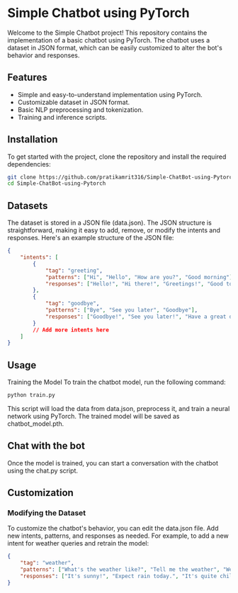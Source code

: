 # Simple Chatbot using PyTorch

Welcome to the Simple Chatbot project! This repository contains the implementation of a basic chatbot using PyTorch. The chatbot uses a dataset in JSON format, which can be easily customized to alter the bot's behavior and responses.

## Features

- Simple and easy-to-understand implementation using PyTorch.
- Customizable dataset in JSON format.
- Basic NLP preprocessing and tokenization.
- Training and inference scripts.

## Installation

To get started with the project, clone the repository and install the required dependencies:

```bash
git clone https://github.com/pratikamrit316/Simple-ChatBot-using-Pytorch.git
cd Simple-ChatBot-using-Pytorch
```

## Datasets
The dataset is stored in a JSON file (data.json). The JSON structure is straightforward, making it easy to add, remove, or modify the intents and responses. Here's an example structure of the JSON file:

```json
{
    "intents": [
        {
            "tag": "greeting",
            "patterns": ["Hi", "Hello", "How are you?", "Good morning"],
            "responses": ["Hello!", "Hi there!", "Greetings!", "Good to see you!"]
        },
        {
            "tag": "goodbye",
            "patterns": ["Bye", "See you later", "Goodbye"],
            "responses": ["Goodbye!", "See you later!", "Have a great day!"]
        }
        // Add more intents here
    ]
}
```

## Usage

Training the Model
To train the chatbot model, run the following command:
```python
python train.py
```

This script will load the data from data.json, preprocess it, and train a neural network using PyTorch. The trained model will be saved as chatbot_model.pth.

## Chat with the bot

Once the model is trained, you can start a conversation with the chatbot using the chat.py script.

## Customization

### Modifying the Dataset
To customize the chatbot's behavior, you can edit the data.json file. Add new intents, patterns, and responses as needed. For example, to add a new intent for weather queries and retrain the model:

```json
{
    "tag": "weather",
    "patterns": ["What's the weather like?", "Tell me the weather", "Weather forecast"],
    "responses": ["It's sunny!", "Expect rain today.", "It's quite chilly."]
}
```
